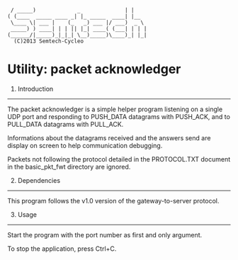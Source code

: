 	 / _____)             _              | |    
	( (____  _____ ____ _| |_ _____  ____| |__  
	 \____ \| ___ |    (_   _) ___ |/ ___)  _ \ 
	 _____) ) ____| | | || |_| ____( (___| | | |
	(______/|_____)_|_|_| \__)_____)\____)_| |_|
	  (C)2013 Semtech-Cycleo

Utility: packet acknowledger
=============================

1. Introduction
----------------

The packet acknowledger is a simple helper program listening on a single UDP 
port and responding to PUSH_DATA datagrams with PUSH_ACK, and to PULL_DATA 
datagrams with PULL_ACK.

Informations about the datagrams received and the answers send are display on 
screen to help communication debugging.

Packets not following the protocol detailed in the PROTOCOL.TXT document in the
basic_pkt_fwt directory are ignored.

2. Dependencies
----------------

This program follows the v1.0 version of the gateway-to-server protocol.

3. Usage
---------

Start the program with the port number as first and only argument.

To stop the application, press Ctrl+C.
